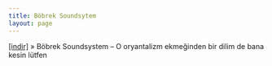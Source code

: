 ```yaml
---
title: Böbrek Soundsytem
layout: page
---
```


<a href="https://cloud.mail.ru/public/628a60ea268b/B%C3%B6brek%20Soundsystem%20-%20O%20oryantalizm%20ekme%C4%9Finden%20bir%20dilim%20de%20bana%20kesin%20l%C3%BCtfen" target="_blank">[indir]</a>  »  Böbrek Soundsystem &#8211; O oryantalizm ekmeğinden bir dilim de bana kesin lütfen